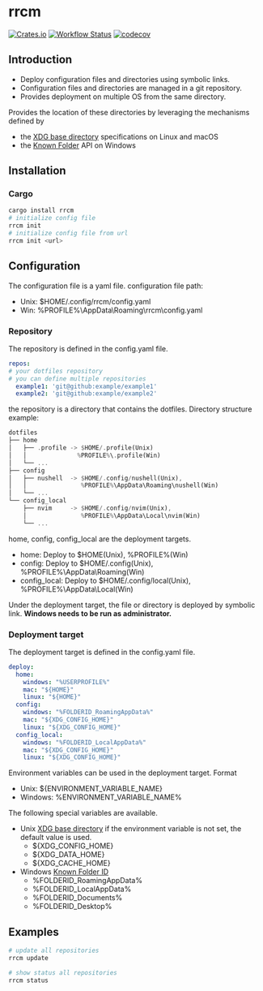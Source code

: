 # rrcm
[![Crates.io](https://img.shields.io/crates/v/rrcm.svg)](https://crates.io/crates/rrcm)
[![Workflow Status](https://github.com/mizuki0629/rrcm/workflows/Test/badge.svg)](https://github.com/mizuki0629/rrcm/actions?query=workflow%3A%22Test%22)
[![codecov](https://codecov.io/gh/mizuki0629/rrcm/branch/master/graph/badge.svg?token=IVPHQ5UQIL)](https://codecov.io/gh/mizuki0629/rrcm)

## Introduction
- Deploy configuration files and directories using symbolic links.
- Configuration files and directories are managed in a git repository.
- Provides deployment on multiple OS from the same directory.

Provides the location of these directories by leveraging the mechanisms defined by
- the [XDG base directory](https://standards.freedesktop.org/basedir-spec/basedir-spec-latest.html)  specifications on Linux and macOS
- the [Known Folder](https://msdn.microsoft.com/en-us/library/windows/desktop/dd378457.aspx) API on Windows

## Installation
### Cargo
```sh
cargo install rrcm
# initialize config file
rrcm init
# initialize config file from url
rrcm init <url>
```

## Configuration
The configuration file is a yaml file.
configuration file path:
- Unix: $HOME/.config/rrcm/config.yaml
- Win: %PROFILE%\AppData\Roaming\rrcm\config.yaml

### Repository
The repository is defined in the config.yaml file.
```yaml
repos:
# your dotfiles repository
# you can define multiple repositories
  example1: 'git@github:example/example1'
  example2: 'git@github:example/example2'
```
the repository is a directory that contains the dotfiles.
Directory structure example:
```rust
dotfiles
├── home
│   ├── .profile -> $HOME/.profile(Unix)
│   │              %PROFILE%\.profile(Win)
│   └── ...
├── config
│   ├── nushell  -> $HOME/.config/nushell(Unix),
│   │               %PROFILE%\AppData\Roaming\nushell(Win)
│   └── ...
└── config_local
    ├── nvim     -> $HOME/.config/nvim(Unix),
    │               %PROFILE%\AppData\Local\nvim(Win)
    └── ...
```
home, config, config_local are the deployment targets.
- home: Deploy to $HOME(Unix), %PROFILE%(Win)
- config: Deploy to $HOME/.config(Unix), %PROFILE%\AppData\Roaming(Win)
- config_local: Deploy to $HOME/.config/local(Unix), %PROFILE%\AppData\Local(Win)

Under the deployment target, the file or directory is deployed by symbolic link.
**Windows needs to be run as administrator.**

### Deployment target
The deployment target is defined in the config.yaml file.
```yaml
deploy:
  home:
    windows: "%USERPROFILE%"
    mac: "${HOME}"
    linux: "${HOME}"
  config:
    windows: "%FOLDERID_RoamingAppData%"
    mac: "${XDG_CONFIG_HOME}"
    linux: "${XDG_CONFIG_HOME}"
  config_local:
    windows: "%FOLDERID_LocalAppData%"
    mac: "${XDG_CONFIG_HOME}"
    linux: "${XDG_CONFIG_HOME}"
```

Environment variables can be used in the deployment target.
Format
- Unix: ${ENVIRONMENT_VARIABLE_NAME}
- Windows: %ENVIRONMENT_VARIABLE_NAME%

The following special variables are available.
- Unix [XDG base directory](https://specifications.freedesktop.org/basedir-spec/basedir-spec-latest.html)
    if the environment variable is not set, the default value is used.
    - ${XDG_CONFIG_HOME}
    - ${XDG_DATA_HOME}
    - ${XDG_CACHE_HOME}
- Windows [Known Folder ID](https://docs.microsoft.com/en-us/windows/win32/shell/knownfolderid)
    - %FOLDERID_RoamingAppData%
    - %FOLDERID_LocalAppData%
    - %FOLDERID_Documents%
    - %FOLDERID_Desktop%

## Examples
```sh
# update all repositories
rrcm update

# show status all repositories
rrcm status
```

